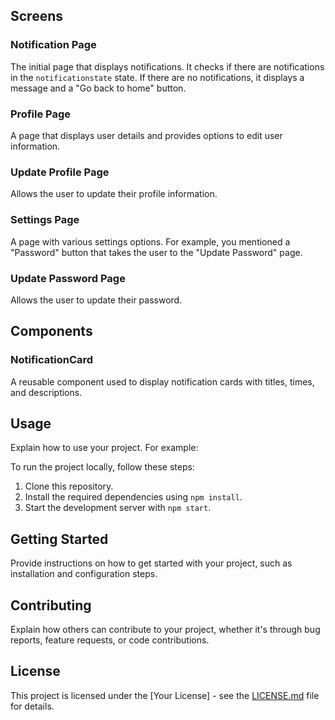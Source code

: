 
## Screens

### Notification Page

The initial page that displays notifications. It checks if there are notifications in the `notificationstate` state. If there are no notifications, it displays a message and a "Go back to home" button.

### Profile Page

A page that displays user details and provides options to edit user information.

### Update Profile Page

Allows the user to update their profile information.

### Settings Page

A page with various settings options. For example, you mentioned a "Password" button that takes the user to the "Update Password" page.

### Update Password Page

Allows the user to update their password.

## Components

### NotificationCard

A reusable component used to display notification cards with titles, times, and descriptions.

## Usage

Explain how to use your project. For example:

To run the project locally, follow these steps:

1. Clone this repository.
2. Install the required dependencies using `npm install`.
3. Start the development server with `npm start`.

## Getting Started

Provide instructions on how to get started with your project, such as installation and configuration steps.

## Contributing

Explain how others can contribute to your project, whether it's through bug reports, feature requests, or code contributions.

## License

This project is licensed under the [Your License] - see the [LICENSE.md](LICENSE.md) file for details.

